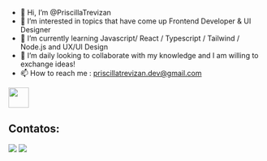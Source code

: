 - 👋 Hi, I’m @PriscillaTrevizan
- 👀 I’m interested in topics that have come up Frontend Developer & UI Designer
- 🌱 I’m currently learning  Javascript/ React / Typescript / Tailwind / Node.js and UX/UI Design
- 💞️ I’m daily looking to collaborate with my knowledge and I am willing to exchange ideas!
- 📫 How to reach me : priscillatrevizan.dev@gmail.com

<!---
PriscillaTrevizan/PriscillaTrevizan is a ✨ special ✨ repository because its `README.md` (this file) appears on your GitHub profile.
You can click the Preview link to take a look at your changes.
--->
<a href="https://www.behance.net/priscillatrevizan"><img loading="lazy" src="https://cdn.jsdelivr.net/gh/devicons/devicon/icons/behance/behance-original.svg" width="40" height="40"/></a>


## Contatos:

<a href="https://discordapp.com/invite/seu-servidor-do-discord" target="_blank"><img loading="lazy" src="https://img.shields.io/discourse/pritrevizan." target="_blank"></a>
<img src= />
